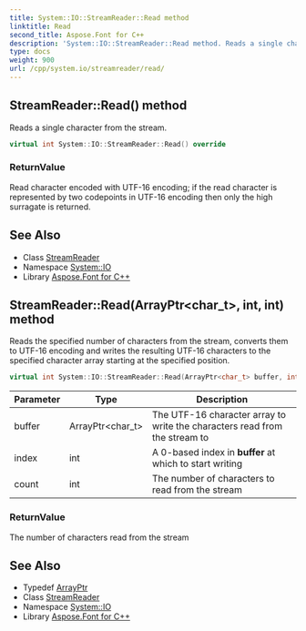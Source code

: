 ```yaml
---
title: System::IO::StreamReader::Read method
linktitle: Read
second_title: Aspose.Font for C++
description: 'System::IO::StreamReader::Read method. Reads a single character from the stream in C++.'
type: docs
weight: 900
url: /cpp/system.io/streamreader/read/
---
```

## StreamReader::Read() method


Reads a single character from the stream.

```cpp
virtual int System::IO::StreamReader::Read() override
```


### ReturnValue

Read character encoded with UTF-16 encoding; if the read character is represented by two codepoints in UTF-16 encoding then only the high surragate is returned.

## See Also

* Class [StreamReader](../)
* Namespace [System::IO](../../)
* Library [Aspose.Font for C++](../../../)
## StreamReader::Read(ArrayPtr\<char_t\>, int, int) method


Reads the specified number of characters from the stream, converts them to UTF-16 encoding and writes the resulting UTF-16 characters to the specified character array starting at the specified position.

```cpp
virtual int System::IO::StreamReader::Read(ArrayPtr<char_t> buffer, int index, int count) override
```


| Parameter | Type | Description |
| --- | --- | --- |
| buffer | ArrayPtr\<char_t\> | The UTF-16 character array to write the characters read from the stream to |
| index | int | A 0-based index in **buffer** at which to start writing |
| count | int | The number of characters to read from the stream |

### ReturnValue

The number of characters read from the stream

## See Also

* Typedef [ArrayPtr](../../../system/arrayptr/)
* Class [StreamReader](../)
* Namespace [System::IO](../../)
* Library [Aspose.Font for C++](../../../)
